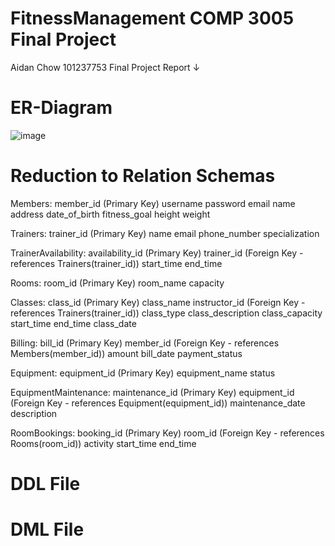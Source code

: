 # FitnessManagement COMP 3005 Final Project
Aidan Chow 
101237753
Final Project Report ↓

# ER-Diagram
![image](https://github.com/kachowchow/fitnessManagement/assets/112474998/a4e3eece-de41-44e8-9a74-429963d378cf)

# Reduction to Relation Schemas
Members:
  member_id (Primary Key)
  username
  password
  email
  name
  address
  date_of_birth
  fitness_goal
  height
  weight

Trainers:
  trainer_id (Primary Key)
  name
  email
  phone_number
  specialization

TrainerAvailability:
  availability_id (Primary Key)
  trainer_id (Foreign Key - references Trainers(trainer_id))
  start_time
  end_time

Rooms:
  room_id (Primary Key)
  room_name
  capacity

Classes:
  class_id (Primary Key)
  class_name
  instructor_id (Foreign Key - references Trainers(trainer_id))
  class_type
  class_description
  class_capacity
  start_time
  end_time
  class_date

Billing:
  bill_id (Primary Key)
  member_id (Foreign Key - references Members(member_id))
  amount
  bill_date
  payment_status

Equipment:
  equipment_id (Primary Key)
  equipment_name
  status

EquipmentMaintenance:
  maintenance_id (Primary Key)
  equipment_id (Foreign Key - references Equipment(equipment_id))
  maintenance_date
  description

RoomBookings:
  booking_id (Primary Key)
  room_id (Foreign Key - references Rooms(room_id))
  activity
  start_time
  end_time

# DDL File

# DML File
